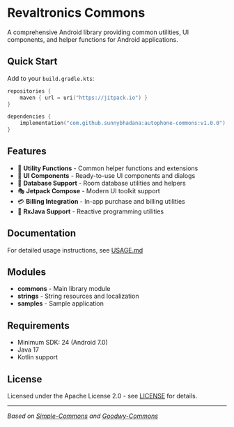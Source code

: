 # Revaltronics Commons

A comprehensive Android library providing common utilities, UI components, and helper functions for Android applications.

## Quick Start

Add to your `build.gradle.kts`:

```kotlin
repositories {
    maven { url = uri("https://jitpack.io") }
}

dependencies {
    implementation("com.github.sunnybhadana:autophone-commons:v1.0.0")
}
```

## Features

- 🔧 **Utility Functions** - Common helper functions and extensions
- 🎨 **UI Components** - Ready-to-use UI components and dialogs
- 💾 **Database Support** - Room database utilities and helpers
- 🎭 **Jetpack Compose** - Modern UI toolkit support
- 💳 **Billing Integration** - In-app purchase and billing utilities
- 🔄 **RxJava Support** - Reactive programming utilities

## Documentation

For detailed usage instructions, see [USAGE.md](USAGE.md)

## Modules

- **commons** - Main library module
- **strings** - String resources and localization
- **samples** - Sample application

## Requirements

- Minimum SDK: 24 (Android 7.0)
- Java 17
- Kotlin support

## License

Licensed under the Apache License 2.0 - see [LICENSE](LICENSE) for details.

---

*Based on [Simple-Commons](https://github.com/SimpleMobileTools/Simple-Commons) and [Goodwy-Commons](https://github.com/Goodwy/Goodwy-Commons)*
